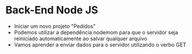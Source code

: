 # Back-End Node JS
- Iniciar um novo projeto "Pedidos"
- Podemos utilizar a dependência nodemom para que o servidor seja reiniciado automaticamente ao salvar qualquer arquivo
- Vamos aprender a enviar dados para o servidor utilizando o verbo GET